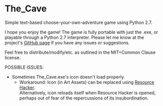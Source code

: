 # The_Cave
Simple text-based choose-your-own-adventure game using Python 2.7.

I hope you enjoy the game! 
The game is fully portable with just the .exe, or playable through a Python 2.7 interpreter. Please let me know at the project's [GitHub page](https://github.com/ThomasRada/The_Cave) if you have any issues or suggestions.

Feel free to distribute/modify/etc. as outlined in the MIT+Common Clause license.

POSSIBLE ISSUES:
- Sometimes The_Cave.exe's icon doesn't load properly.
  - Workaround: Icon (in Art Assets) can be replaced using [Resource Hacker](http://www.angusj.com/resourcehacker/).  
    Alternatively, icon reloads itself when Resource Hacker is opened, perhaps out of fear of the repercussions of its insubordination.
